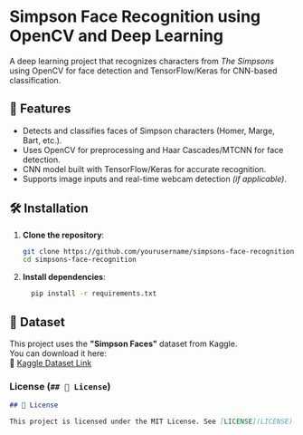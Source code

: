 # Simpson Face Recognition using OpenCV and Deep Learning



A deep learning project that recognizes characters from *The Simpsons* using OpenCV for face detection and TensorFlow/Keras for CNN-based classification.

## 📌 Features
- Detects and classifies faces of Simpson characters (Homer, Marge, Bart, etc.).
- Uses OpenCV for preprocessing and Haar Cascades/MTCNN for face detection.
- CNN model built with TensorFlow/Keras for accurate recognition.
- Supports image inputs and real-time webcam detection *(if applicable)*.

## 🛠️ Installation
1. **Clone the repository**:
   ```bash
   git clone https://github.com/yourusername/simpsons-face-recognition.git
   cd simpsons-face-recognition
2. **Install dependencies**:
    ```bash
      pip install -r requirements.txt


## 📂 Dataset

This project uses the **"Simpson Faces"** dataset from Kaggle.  
You can download it here:  
🔗 [Kaggle Dataset Link](https://www.kaggle.com/datasets/alexattia/the-simpsons-characters-dataset/code?datasetId=1408&sortBy=dateRun&tab=profile&excludeNonAccessedDatasources=false)



### **License** (`## 📜 License`)
```markdown
## 📜 License

This project is licensed under the MIT License. See [LICENSE](LICENSE) for details.
